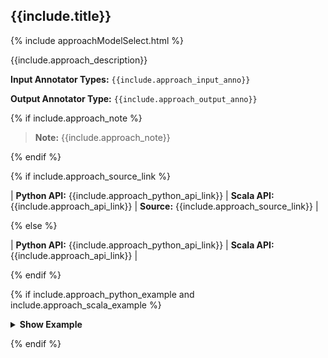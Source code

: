 
<div class="tabs-box" markdown="1">

## {{include.title}}

{% include approachModelSelect.html %}

<div class="h3-box approach-content" markdown="1">

{{include.approach_description}}

**Input Annotator Types:** `{{include.approach_input_anno}}`

**Output Annotator Type:** `{{include.approach_output_anno}}`

{% if include.approach_note %}

> **Note:** {{include.approach_note}}

{% endif %}

{% if include.approach_source_link %}

| **Python API:** {{include.approach_python_api_link}} | **Scala API:** {{include.approach_api_link}} | **Source:** {{include.approach_source_link}} |

{% else %}

| **Python API:** {{include.approach_python_api_link}} | **Scala API:** {{include.approach_api_link}} |

{% endif %}


{% if include.approach_python_example and include.approach_scala_example %}

<details>

<summary class="button"><b>Show Example</b></summary>

<div class="tabs-box" markdown="1">

{% include programmingLanguageSelectScalaPython.html %}

```python
{{include.approach_python_example}}
```

```scala
{{include.approach_scala_example}}
```

</div>

</details>

{% endif %}

</div>

<div class="h3-box model-content" markdown="1" style="display: none;">

{{include.model_description}}

**Input Annotator Types:** `{{include.model_input_anno}}`

**Output Annotator Type:** `{{include.model_output_anno}}`

{% if include.model_note %}

> **Note:** {{include.model_note}}

{% endif %}

{% if include.model_source_link %}

| **Python API:** {{include.model_python_api_link}} | **Scala API:** {{include.model_api_link}} | **Source:** {{include.model_source_link}} |

{% else %}

| **Python API:** {{include.model_python_api_link}} | **Scala API:** {{include.model_api_link}} |

{% endif %}


{% if include.model_python_example and include.model_scala_example %}

<details>

<summary class="button"><b>Show Example</b></summary>

<div class="tabs-box" markdown="1">

{% include programmingLanguageSelectScalaPython.html %}

```python
{{include.model_python_example}}
```

```scala
{{include.model_scala_example}}
```

</div>

</details>

{% endif %}

</div>

</div>
